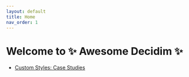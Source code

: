 ```yaml
---
layout: default
title: Home
nav_order: 1
---
```

# Welcome to ✨ Awesome Decidim ✨

* [Custom Styles: Case Studies](case-studies/custom-styles)
